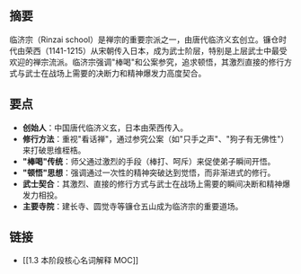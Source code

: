## 摘要
临济宗（Rinzai school）是禅宗的重要宗派之一，由唐代临济义玄创立。镰仓时代由荣西（1141-1215）从宋朝传入日本，成为武士阶层，特别是上层武士中最受欢迎的禅宗流派。临济宗强调"棒喝"和公案参究，追求顿悟，其激烈直接的修行方式与武士在战场上需要的决断力和精神爆发力高度契合。

## 要点
- **创始人**：中国唐代临济义玄，日本由荣西传入。
- **修行方法**：重视"看话禅"，通过参究公案（如"只手之声"、"狗子有无佛性"）来打破思维桎梏。
- **"棒喝"传统**：师父通过激烈的手段（棒打、呵斥）来促使弟子瞬间开悟。
- **"顿悟"思想**：强调通过一次性的精神突破达到觉悟，而非渐进式的修行。
- **武士契合**：其激烈、直接的修行方式与武士在战场上需要的瞬间决断和精神爆发力相投。
- **主要寺院**：建长寺、圆觉寺等镰仓五山成为临济宗的重要道场。

## 链接
- [[1.3 本阶段核心名词解释 MOC]]
